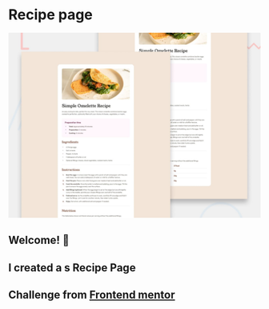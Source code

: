 # Recipe page

![Design preview for the Recipe page coding challenge](./preview.jpg)

## Welcome! 👋

## I created a s Recipe Page

## Challenge from [Frontend mentor](https://www.frontendmentor.io)


